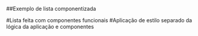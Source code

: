 ##Exemplo de lista componentizada

#Lista feita com componentes funcionais 
#Aplicação de estilo separado da lógica da aplicação e componentes
